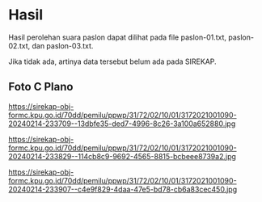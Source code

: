 # Hasil

Hasil perolehan suara paslon dapat dilihat pada file paslon-01.txt, paslon-02.txt, dan paslon-03.txt.

Jika tidak ada, artinya data tersebut belum ada pada SIREKAP.

## Foto C Plano

https://sirekap-obj-formc.kpu.go.id/70dd/pemilu/ppwp/31/72/02/10/01/3172021001090-20240214-233709--13dbfe35-ded7-4996-8c26-3a100a652880.jpg

https://sirekap-obj-formc.kpu.go.id/70dd/pemilu/ppwp/31/72/02/10/01/3172021001090-20240214-233829--114cb8c9-9692-4565-8815-bcbeee8739a2.jpg

https://sirekap-obj-formc.kpu.go.id/70dd/pemilu/ppwp/31/72/02/10/01/3172021001090-20240214-233907--c4e9f829-4daa-47e5-bd78-cb6a83cec450.jpg

